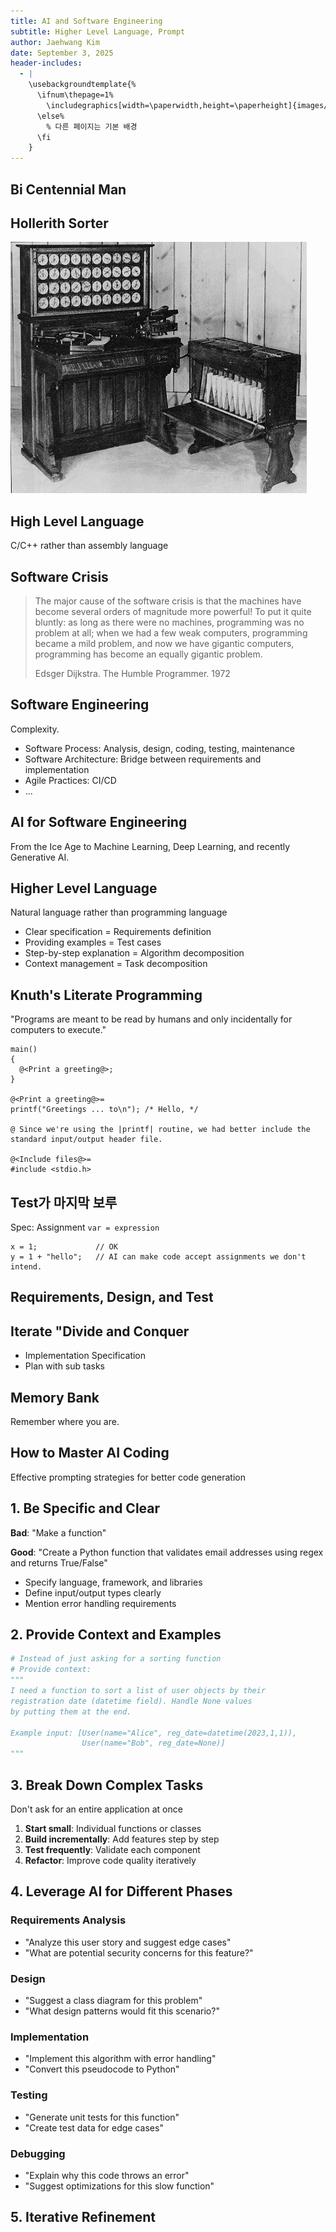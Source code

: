 ```yaml
---
title: AI and Software Engineering
subtitle: Higher Level Language, Prompt
author: Jaehwang Kim
date: September 3, 2025
header-includes:
  - |
    \usebackgroundtemplate{%
      \ifnum\thepage=1%
        \includegraphics[width=\paperwidth,height=\paperheight]{images/cover.jpg}%
      \else%
        % 다른 페이지는 기본 배경
      \fi
    }
---
```


## Bi Centennial Man

## Hollerith Sorter

![Hollerith Sorter](images/hh-tabulator.jpg)

## High Level Language

C/C++ rather than assembly language

## Software Crisis

> The major cause of the software crisis is that the machines
> have become several orders of magnitude more powerful!
> To put it quite bluntly: as long as there were no machines,
> programming was no problem at all; when we had a few
> weak computers, programming became a mild problem,
> and now we have gigantic computers, programming has
> become an equally gigantic problem.
>
> Edsger Dijkstra. The Humble Programmer. 1972

## Software Engineering

Complexity.

* Software Process: Analysis, design, coding, testing, maintenance
* Software Architecture: Bridge between requirements and implementation
* Agile Practices: CI/CD
* ...

## AI for Software Engineering

From the Ice Age to Machine Learning, Deep Learning, and recently
Generative AI.

## Higher Level Language

Natural language rather than programming language

* Clear specification = Requirements definition
* Providing examples = Test cases
* Step-by-step explanation = Algorithm decomposition
* Context management = Task decomposition

## Knuth's Literate Programming

"Programs are meant to be read by humans and only incidentally for computers to execute."

```cweb
main()
{
  @<Print a greeting@>;
}

@<Print a greeting@>=
printf("Greetings ... to\n"); /* Hello, */

@ Since we're using the |printf| routine, we had better include the standard input/output header file.

@<Include files@>=
#include <stdio.h>
```

## Test가 마지막 보루

Spec: Assignment `var = expression`

```
x = 1;             // OK
y = 1 + "hello";   // AI can make code accept assignments we don't intend.
```

##  Requirements, Design, and Test


## Iterate "Divide and Conquer

* Implementation Specification
* Plan with sub tasks

## Memory Bank

Remember where you are.

## How to Master AI Coding

Effective prompting strategies for better code generation

## 1. Be Specific and Clear

**Bad**: "Make a function"

**Good**: "Create a Python function that validates email addresses using regex and returns True/False"

* Specify language, framework, and libraries
* Define input/output types clearly
* Mention error handling requirements

## 2. Provide Context and Examples

```python
# Instead of just asking for a sorting function
# Provide context:
"""
I need a function to sort a list of user objects by their
registration date (datetime field). Handle None values
by putting them at the end.

Example input: [User(name="Alice", reg_date=datetime(2023,1,1)), 
                User(name="Bob", reg_date=None)]
"""
```

## 3. Break Down Complex Tasks

Don't ask for an entire application at once

1. **Start small**: Individual functions or classes
2. **Build incrementally**: Add features step by step
3. **Test frequently**: Validate each component
4. **Refactor**: Improve code quality iteratively

## 4. Leverage AI for Different Phases

### Requirements Analysis
* "Analyze this user story and suggest edge cases"
* "What are potential security concerns for this feature?"

### Design
* "Suggest a class diagram for this problem"
* "What design patterns would fit this scenario?"

### Implementation
* "Implement this algorithm with error handling"
* "Convert this pseudocode to Python"

### Testing
* "Generate unit tests for this function"
* "Create test data for edge cases"

### Debugging
* "Explain why this code throws an error"
* "Suggest optimizations for this slow function"

## 5. Iterative Refinement

